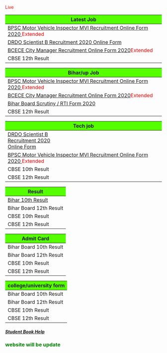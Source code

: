 <html>
<head>
<html lang="en">
<head>
  <title>Bootstrap 4 Website Example</title>
  <meta charset="utf-8">
  <meta name="viewport" content="width=device-width, initial-scale=1">
  <link rel="stylesheet" href="https://maxcdn.bootstrapcdn.com/bootstrap/4.5.0/css/bootstrap.min.css">
  <script src="https://ajax.googleapis.com/ajax/libs/jquery/3.5.1/jquery.min.js"></script>
  <script src="https://cdnjs.cloudflare.com/ajax/libs/popper.js/1.16.0/umd/popper.min.js"></script>
  <script src="https://maxcdn.bootstrapcdn.com/bootstrap/4.5.0/js/bootstrap.min.js"></script>
</head>
<style type="text/css">
    @import "{{ site.theme }}";

footer {
  display: none !important;
}

.btn {
  display: none !important;
}
.tbody {
  min-height:40px;
  overflow-y:scroll;
}
</style>

<body>
  
  <div class="container text-center">                             
  <div class="spinner-grow text-danger pt-0 mt-1"></div>
   <div class="spinner-grow text-white"><span style="color:red;text-align:center">Live</span></div>
</div>

<div class="container-fluid table-hover  table-striped">
  <div class="row text-center mx-auto">
    <div class="col-sm-4 col-xs-4 col-md-4 col-lg-4 pr-4 mt-4">     
  <table >
<tr>
  <th scope="col" style="background:#55ff00">Latest Job</th>
      
      
</tr>
<tbody class="tbody" >
<tr>
 <td> <a href="bpscmotor20.html">BPSC Motor Vehicle Inspector MVI Recruitment Online Form 2020 </a><span style="color:red">Extended</span></td>
 
  
</tr>

<tr>
  
 <td> <a href="drdo2020.html">DRDO Scientist B Recruitment 2020 Online Form</a> </td>

 
</tr>

<tr>
  
 <td><a href="bcece20.html">BCECE City Manager Recruitment Online Form 2020</a><span style="color:red">Extended</span></td>
 
 
</tr>
<tr>

 <td>  CBSE 12th Result</td>

 
</tr>

</tbody>
</table>
    </div>
    <div class="col-sm-4 col-xs-4 col-md-4 col-lg-4 pr-3 mt-4">
     <table >
  
<tr>
  <th scope="col" style="background:#55ff00">Bihar/up Job</th>     
</tr>
<tbody class="tbody" >
<tr>
 <td> <a href="bpscmotor20.html">BPSC Motor Vehicle Inspector MVI Recruitment Online Form 2020 </a><span style="color:red">Extended</span></td> 
</tr>
<tr>
 <td><a href="bcece20.html">BCECE City Manager Recruitment Online Form 2020</a><span style="color:red">Extended</span></td>
 
 
</tr>

<tr>
  
 <td><a href="Biharscrutiny20.html">Bihar Board Scrutiny / RTI Form 2020</a></td>

 
</tr>
<tr>

 <td>  CBSE 12th Result</td>

 
</tr>
</tbody>
</table >
    </div>
   <div class="col-sm-4 col-xs-4 col-md-4 col-lg-4  pr-3 mt-4">
     <table >
  
<tr>
  <th scope="col" style="background:#55ff00">Tech job</th>
        
      
</tr>
<tbody class="tbody" >
<tr>
 <td><a href="drdo2020.html">DRDO Scientist B<br> Recruitment 2020<br> Online Form</a> </td>
 
  
</tr>

<tr>
  
  <td> <a href="bpscmotor20.html">BPSC Motor Vehicle Inspector MVI Recruitment Online Form 2020 </a><span style="color:red">Extended</span></td>

</tr>

<tr>
  
 <td>  CBSE 10th Result</td>
 
 
</tr>
<tr>

 <td>  CBSE 12th Result</td>

</tr>
</tbody>
</table >
    </div>
   <div class="col-sm-4 col-xs-4 col-md-4 col-lg-4  pr-3 mt-4">
     <table >
  
<tr>
  <th scope="col" style="background:#55ff00">Result</th>
        
      
</tr>
<tbody class="tbody" >
<tr>
 <td><a href="index1.html">Bihar 10th Result</a></td>
 
  
</tr>

<tr>
  
 <td> Bihar Board 12th Result </td>

</tr>

<tr>
  
 <td>  CBSE 10th Result</td>
 
 
</tr>
<tr>

 <td>  CBSE 12th Result</td>

</tr>
</tbody>
</table >
    </div>
   <div class="col-sm-4 col-xs-4 col-md-4 col-lg-4  pr-3 mt-4">
     <table >
  
<tr>
  <th scope="col" style="background:#55ff00">Admit Card </th>
        
      
</tr>
<tbody class="tbody" >
<tr>
 <td> Bihar Board 10th Result </td>
 
  
</tr>

<tr>
  
 <td> Bihar Board 12th Result </td>

</tr>

<tr>
  
 <td>  CBSE 10th Result</td>
 
 
</tr>
<tr>

 <td>  CBSE 12th Result</td>

</tr>
</tbody>
</table >
    </div>
   <div class="col-sm-4 col-xs-4 col-md-4 col-lg-4  pr-3 mt-4">
     <table >
  
<tr>
  <th scope="col" style="background:#55ff00">college/university form</th>
        
      
</tr>
<tbody class="tbody" >
<tr>
 <td> Bihar Board 10th Result </td>
 
  
</tr>

<tr>
  
 <td> Bihar Board 12th Result </td>

</tr>

<tr>
  
 <td>  CBSE 10th Result</td>
 
 
</tr>
<tr>

 <td>  CBSE 12th Result</td>

</tr>
</tbody>
</table >
    </div>
  </div>
</div>
<div class="text-center mt-3">
<h5><a href="https://vijay6781.github.io/Lifelong/"><span style="text-align:center">Student Book Help</span></a></h5>
</div>
<div class="text-center">
  <h3><span style="text-align:center; color:green">website will be update</span></h3>
  </div>
  <script src="https://code.jquery.com/jquery-3.5.1.js"></script>  
   
 <script src="https://code.jquery.com/jquery-3.5.1.slim.min.js" integrity="sha384-DfXdz2htPH0lsSSs5nCTpuj/zy4C+OGpamoFVy38MVBnE+IbbVYUew+OrCXaRkfj" crossorigin="anonymous"></script>
<script src="https://cdn.jsdelivr.net/npm/popper.js@1.16.0/dist/umd/popper.min.js" integrity="sha384-Q6E9RHvbIyZFJoft+2mJbHaEWldlvI9IOYy5n3zV9zzTtmI3UksdQRVvoxMfooAo" crossorigin="anonymous"></script>

</body>
</html>

